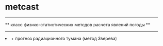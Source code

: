 # metcast
<hr>
** класс физико-статистических методов расчета явлений погоды **
<hr>
<li> + прогноз радиационного тумана (метод Зверева)

